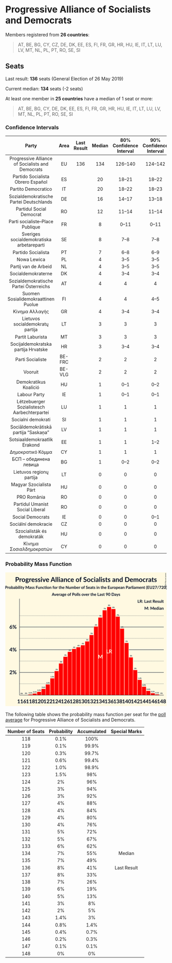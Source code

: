 # Progressive Alliance of Socialists and Democrats

Members registered from **26 countries**:

> AT, BE, BG, CY, CZ, DE, DK, EE, ES, FI, FR, GR, HR, HU, IE, IT, LT, LU, LV, MT, NL, PL, PT, RO, SE, SI

## Seats

Last result: **136** seats (General Election of 26 May 2019)

Current median: **134** seats (-2 seats)

At least one member in **25 countries** have a median of 1 seat or more:

> AT, BE, BG, CY, DE, DK, EE, ES, FI, FR, GR, HR, HU, IE, IT, LT, LU, LV, MT, NL, PL, PT, RO, SE, SI

### Confidence Intervals

| Party | Area | Last Result | Median | 80% Confidence Interval | 90% Confidence Interval | 95% Confidence Interval | 99% Confidence Interval |
|:-----:|:----:|:-----------:|:------:|:-----------------------:|:-----------------------:|:-----------------------:|:-----------------------:|
| Progressive Alliance of Socialists and Democrats | EU | 136 | 134 | 126–140 | 124–142 | 123–143 | 120–145 |
| Partido Socialista Obrero Español | ES | | 20 | 18–21 | 18–22 | 17–22 | 17–23 |
| Partito Democratico | IT | | 20 | 18–22 | 18–23 | 17–23 | 17–24 |
| Sozialdemokratische Partei Deutschlands | DE | | 16 | 14–17 | 13–18 | 12–18 | 12–18 |
| Partidul Social Democrat | RO | | 12 | 11–14 | 11–14 | 11–14 | 10–15 |
| Parti socialiste–Place Publique | FR | | 8 | 0–11 | 0–11 | 0–11 | 0–12 |
| Sveriges socialdemokratiska arbetareparti | SE | | 8 | 7–8 | 7–8 | 7–8 | 7–8 |
| Partido Socialista | PT | | 7 | 6–8 | 6–9 | 6–9 | 6–9 |
| Nowa Lewica | PL | | 4 | 3–5 | 3–5 | 3–5 | 2–5 |
| Partij van de Arbeid | NL | | 4 | 3–5 | 3–5 | 3–5 | 2–5 |
| Socialdemokraterne | DK | | 4 | 3–4 | 3–4 | 3–4 | 3–4 |
| Sozialdemokratische Partei Österreichs | AT | | 4 | 4 | 4 | 4 | 3–5 |
| Suomen Sosialidemokraattinen Puolue | FI | | 4 | 4 | 4–5 | 4–5 | 4–5 |
| Κίνημα Αλλαγής | GR | | 4 | 3–4 | 3–4 | 3–4 | 3–5 |
| Lietuvos socialdemokratų partija | LT | | 3 | 3 | 3 | 3 | 3 |
| Partit Laburista | MT | | 3 | 3 | 3 | 3 | 2–3 |
| Socijaldemokratska partija Hrvatske | HR | | 3 | 3–4 | 3–4 | 3–4 | 3–4 |
| Parti Socialiste | BE-FRC | | 2 | 2 | 2 | 2 | 2 |
| Vooruit | BE-VLG | | 2 | 2 | 2 | 2 | 1–3 |
| Demokratikus Koalíció | HU | | 1 | 0–1 | 0–2 | 0–2 | 0–2 |
| Labour Party | IE | | 1 | 0–1 | 0–1 | 0–1 | 0–1 |
| Lëtzebuerger Sozialistesch Aarbechterpartei | LU | | 1 | 1 | 1 | 1 | 1 |
| Socialni demokrati | SI | | 1 | 1 | 1 | 0–1 | 0–1 |
| Sociāldemokrātiskā partija “Saskaņa” | LV | | 1 | 1 | 1 | 1 | 1 |
| Sotsiaaldemokraatlik Erakond | EE | | 1 | 1 | 1–2 | 1–2 | 1–2 |
| Δημοκρατικό Κόμμα | CY | | 1 | 1 | 1 | 1 | 1 |
| БСП – обединена левица | BG | | 1 | 0–2 | 0–2 | 0–2 | 0–2 |
| Lietuvos regionų partija | LT | | 0 | 0 | 0 | 0 | 0 |
| Magyar Szocialista Párt | HU | | 0 | 0 | 0 | 0 | 0 |
| PRO România | RO | | 0 | 0 | 0 | 0 | 0 |
| Partidul Umanist Social Liberal | RO | | 0 | 0 | 0 | 0 | 0 |
| Social Democrats | IE | | 0 | 0 | 0–1 | 0–2 | 0–2 |
| Sociální demokracie | CZ | | 0 | 0 | 0 | 0 | 0–1 |
| Szocialisták és demokraták | HU | | 0 | 0 | 0 | 0 | 0 |
| Κίνημα Σοσιαλδημοκρατών | CY | | 0 | 0 | 0 | 0 | 0 |

### Probability Mass Function

![Graph with seats probability mass function not yet produced](average-2024-10-31-seats-pmf-progressiveallianceofsocialistsanddemocrats.png "Seats Probability Mass Function")

The following table shows the probability mass function per seat for the [poll average](average-2024-10-31.html) for Progressive Alliance of Socialists and Democrats.

| Number of Seats | Probability | Accumulated | Special Marks |
|:---------------:|:-----------:|:-----------:|:-------------:|
| 118 | 0.1% | 100% |  |
| 119 | 0.1% | 99.9% |  |
| 120 | 0.3% | 99.7% |  |
| 121 | 0.6% | 99.4% |  |
| 122 | 1.0% | 98.9% |  |
| 123 | 1.5% | 98% |  |
| 124 | 2% | 96% |  |
| 125 | 3% | 94% |  |
| 126 | 3% | 92% |  |
| 127 | 4% | 88% |  |
| 128 | 4% | 84% |  |
| 129 | 4% | 80% |  |
| 130 | 4% | 76% |  |
| 131 | 5% | 72% |  |
| 132 | 5% | 67% |  |
| 133 | 6% | 62% |  |
| 134 | 7% | 55% | Median |
| 135 | 7% | 49% |  |
| 136 | 8% | 41% | Last Result |
| 137 | 8% | 33% |  |
| 138 | 7% | 26% |  |
| 139 | 6% | 19% |  |
| 140 | 5% | 13% |  |
| 141 | 3% | 8% |  |
| 142 | 2% | 5% |  |
| 143 | 1.4% | 3% |  |
| 144 | 0.8% | 1.4% |  |
| 145 | 0.4% | 0.7% |  |
| 146 | 0.2% | 0.3% |  |
| 147 | 0.1% | 0.1% |  |
| 148 | 0% | 0% |  |


